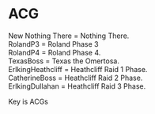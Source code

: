 # ACG
New Nothing There = Nothing There.
<br>
RolandP3 = Roland Phase 3
<br>
RolandP4 = Roland Phase 4.
<br>
TexasBoss = Texas the Omertosa.
<br>
ErlkingHeathcliff = Heathcliff Raid 1 Phase.
<br>
CatherineBoss = Heathcliff Raid 2 Phase.
<br>
ErlkingDullahan = Heathcliff Raid 3 Phase.

Key is ACGs
